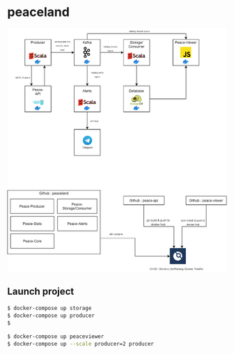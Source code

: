# peaceland

![](stack.png)

## Launch project

```bash
$ docker-compose up storage
$ docker-compose up producer
$ 
```

```bash
$ docker-compose up peaceviewer
$ docker-compose up --scale producer=2 producer
```